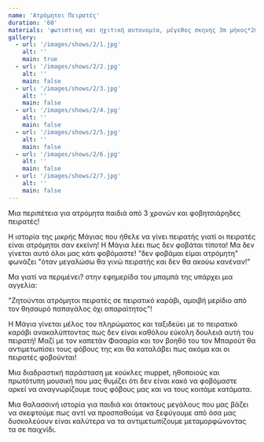 ```yaml
---
name: 'Ατρόμητοι Πειρατές'
duration: '60'
materials: 'φωτιστική και ηχιτική αυτονομία, μέγεθος σκηνής 3m μήκος*2m βάθος*2,5 ύψος'
gallery:
  - url: '/images/shows/2/1.jpg'
    alt: ''
    main: true
  - url: '/images/shows/2/2.jpg'
    alt: ''
    main: false
  - url: '/images/shows/2/3.jpg'
    alt: ''
    main: false
  - url: '/images/shows/2/4.jpg'
    alt: ''
    main: false
  - url: '/images/shows/2/5.jpg'
    alt: ''
    main: false
  - url: '/images/shows/2/6.jpg'
    alt: ''
    main: false
  - url: '/images/shows/2/7.jpg'
    alt: ''
    main: false
---
```


Μια περιπέτεια για ατρόμητα παιδιά από 3 χρονών και φοβητσιάρηδες πειρατές!

Η ιστορία της μικρής Μάγιας που ήθελε να γίνει πειρατής γιατί οι πειρατές είναι ατρόμητοι σαν εκείνη! Η Μάγια λέει πως δεν φοβάται τίποτα! Μα δεν γίνεται αυτό όλοι μας κάτι φοβόμαστε! "δεν φοβάμαι είμαι ατρόμητη" φωνάζει "όταν μεγαλώσω θα γινώ πειρατής και δεν θα ακούω κανέναν!"

Μα γιατί να περιμένει? στην εφημερίδα του μπαμπά της υπάρχει μια αγγελία:

"Ζητούνται ατρόμητοι πειρατές σε πειρατικό καράβι, αμοιβή μερίδιο από τον θησαυρό παπαγάλος όχι απαραίτητος"!

Η Μάγια γίνεται μέλος του πληρώματος και ταξιδεύει με το πειρατικό καράβι ανακαλύπτοντας πως δεν είναι καθόλου εύκολη δουλειά αυτή του πειρατή! Μαζί με τον καπετάν Φασαρία και τον βοηθό του τον Μπαρούτ θα αντιμετωπίσει τους φόβους της και θα καταλάβει πως ακόμα και οι πειρατές φοβούνται!

Μια διαδραστική παράσταση με κούκλες muppet, ηθοποιούς και πρωτότυπη μουσική που μας θυμίζει ότι δεν είναι κακό να φοβόμαστε αρκεί να αναγνωρίζουμε τους φόβους μας και να τους κοιτάμε κατάματα.

Μια θαλασσινή ιστορία για παιδιά και άτακτους μεγάλους που μας βάζει να σκεφτούμε πως αντί να προσπαθούμε να ξεφύγουμε από όσα μας δυσκολεύουν είναι καλύτερα να τα αντιμετωπίζουμε μεταμορφώνοντας τα σε παιχνίδι.